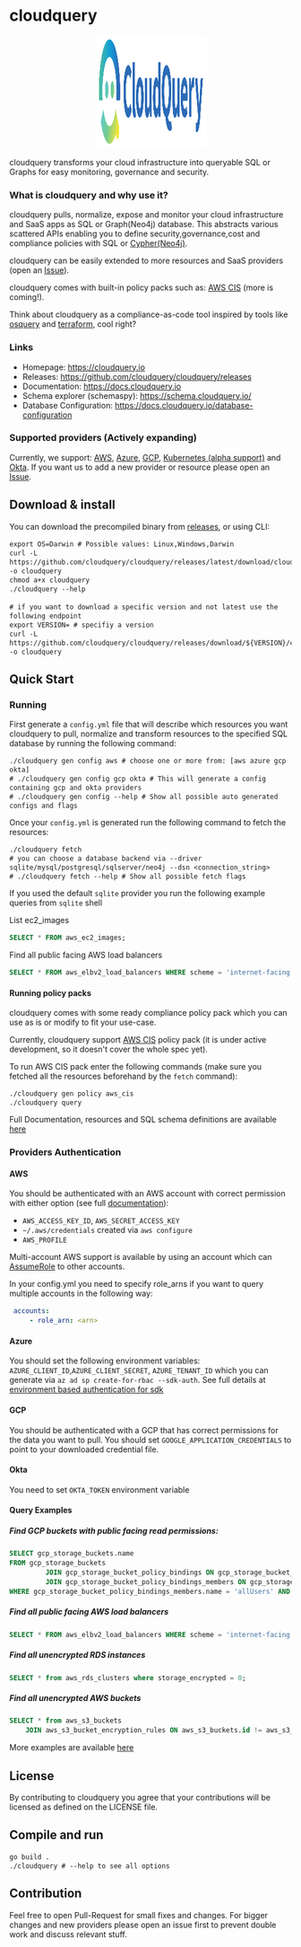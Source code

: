 # cloudquery

<p align="center">
<img alt="cloudquery logo" width="200px" height="200px" src="https://github.com/cloudquery/cloudquery/raw/main/docs/images/logo.png" />
</p>

cloudquery transforms your cloud infrastructure into queryable SQL or Graphs for easy monitoring, governance and security.

### What is cloudquery and why use it?

cloudquery pulls, normalize, expose and monitor your cloud infrastructure and SaaS apps as SQL or Graph(Neo4j) database.
This abstracts various scattered APIs enabling you to define security,governance,cost and compliance policies with SQL
 or [Cypher(Neo4j)](https://neo4j.com/developer/cypher/).

cloudquery can be easily extended to more resources and SaaS providers (open an [Issue](https://github.com/cloudquery/cloudquery/issues)). 

cloudquery comes with built-in policy packs such as: [AWS CIS](#running-policy-packs) (more is coming!).

Think about cloudquery as a compliance-as-code tool inspired by tools like [osquery](https://github.com/osquery/osquery)
and [terraform](https://github.com/hashicorp/terraform), cool right?

### Links
* Homepage: https://cloudquery.io
* Releases: https://github.com/cloudquery/cloudquery/releases
* Documentation: https://docs.cloudquery.io
* Schema explorer (schemaspy): https://schema.cloudquery.io/
* Database Configuration: https://docs.cloudquery.io/database-configuration

### Supported providers (Actively expanding)

Currently, we support: [AWS](https://docs.cloudquery.io/aws),
[Azure](https://docs.cloudquery.io/azure), [GCP](https://docs.cloudquery.io/gcp), [Kubernetes (alpha support)](https://docs.cloudquery.io/k8s)
and [Okta](https://docs.cloudquery.io/okta/table-reference).
If you want us to add a new provider or resource please open an [Issue](https://github.com/cloudquery/cloudquery/issues).

## Download & install

You can download the precompiled binary from [releases](https://github.com/cloudquery/cloudquery/releases), or using CLI:

```shell script
export OS=Darwin # Possible values: Linux,Windows,Darwin
curl -L https://github.com/cloudquery/cloudquery/releases/latest/download/cloudquery_${OS}_x86_64 -o cloudquery
chmod a+x cloudquery
./cloudquery --help

# if you want to download a specific version and not latest use the following endpoint
export VERSION= # specifiy a version
curl -L https://github.com/cloudquery/cloudquery/releases/download/${VERSION}/cloudquery_${OS}_x86_64 -o cloudquery
```

## Quick Start

### Running

First generate a `config.yml` file that will describe which resources you want cloudquery to pull, normalize
and transform resources to the specified SQL database by running the following command:
 
```shell script
./cloudquery gen config aws # choose one or more from: [aws azure gcp okta]
# ./cloudquery gen config gcp okta # This will generate a config containing gcp and okta providers
# ./cloudquery gen config --help # Show all possible auto generated configs and flags
 ```

Once your `config.yml` is generated run the following command to fetch the resources:

```shell script
./cloudquery fetch
# you can choose a database backend via --driver sqlite/mysql/postgresql/sqlserver/neo4j --dsn <connection_string>
# ./cloudquery fetch --help # Show all possible fetch flags
```

If you used the default `sqlite` provider you run the following example queries from `sqlite` shell

List ec2_images
```sql
SELECT * FROM aws_ec2_images;
```

Find all public facing AWS load balancers
```sql
SELECT * FROM aws_elbv2_load_balancers WHERE scheme = 'internet-facing';
```

#### Running policy packs

cloudquery comes with some ready compliance policy pack which you can use as is or modify to fit your use-case.

Currently, cloudquery support [AWS CIS](https://d0.awsstatic.com/whitepapers/compliance/AWS_CIS_Foundations_Benchmark.pdf)
policy pack (it is under active development, so it doesn't cover the whole spec yet).

To run AWS CIS pack enter the following commands (make sure you fetched all the resources beforehand by the `fetch` command):

```shell script
./cloudquery gen policy aws_cis
./cloudquery query 
``` 

Full Documentation, resources and SQL schema definitions are available [here](https://docs.cloudquery.io)

### Providers Authentication

#### AWS 
You should be authenticated with an AWS account with correct permission with either option (see full [documentation](https://docs.aws.amazon.com/sdk-for-java/v1/developer-guide/credentials.html)):
 * `AWS_ACCESS_KEY_ID`, `AWS_SECRET_ACCESS_KEY`
 * `~/.aws/credentials` created via `aws configure`
 * `AWS_PROFILE`
 
Multi-account AWS support is available by using an account which can [AssumeRole](https://docs.aws.amazon.com/STS/latest/APIReference/API_AssumeRole.html) to other accounts.

In your config.yml you need to specify role_arns if you want to query multiple accounts in the following way:
```yaml
 accounts:
     - role_arn: <arn>
```
 
#### Azure

You should set the following environment variables:
`AZURE_CLIENT_ID`,`AZURE_CLIENT_SECRET`, `AZURE_TENANT_ID` which you can generate via `az ad sp create-for-rbac --sdk-auth`.
See full details at [environment based authentication for sdk](https://docs.microsoft.com/en-us/azure/developer/go/azure-sdk-authorization#use-environment-based-authentication)

 
#### GCP

You should be authenticated with a GCP that has correct permissions for the data you want to pull.
You should set `GOOGLE_APPLICATION_CREDENTIALS` to point to your downloaded credential file.

#### Okta

You need to set `OKTA_TOKEN` environment variable

#### Query Examples

##### Find GCP buckets with public facing read permissions:

```sql
SELECT gcp_storage_buckets.name
FROM gcp_storage_buckets
         JOIN gcp_storage_bucket_policy_bindings ON gcp_storage_bucket_policy_bindings.bucket_id = gcp_storage_buckets.id
         JOIN gcp_storage_bucket_policy_bindings_members ON gcp_storage_bucket_policy_bindings_members.bucket_policy_binding_id = gcp_storage_bucket_policy_bindings.id
WHERE gcp_storage_bucket_policy_bindings_members.name = 'allUsers' AND gcp_storage_bucket_policy_bindings.role = 'roles/storage.objectViewer';
```

##### Find all public facing AWS load balancers

```sql
SELECT * FROM aws_elbv2_load_balancers WHERE scheme = 'internet-facing';
```

##### Find all unencrypted RDS instances

```sql
SELECT * from aws_rds_clusters where storage_encrypted = 0;
```

##### Find all unencrypted AWS buckets

```sql
SELECT * from aws_s3_buckets
    JOIN aws_s3_bucket_encryption_rules ON aws_s3_buckets.id != aws_s3_bucket_encryption_rules.bucket_id;
```

More examples are available [here](https://docs.cloudquery.io)

## License

By contributing to cloudquery you agree that your contributions will be licensed as defined on the LICENSE file.

## Compile and run

```
go build .
./cloudquery # --help to see all options
```

## Contribution

Feel free to open Pull-Request for small fixes and changes. For bigger changes and new providers please open an issue first to prevent double work and discuss relevant stuff.
